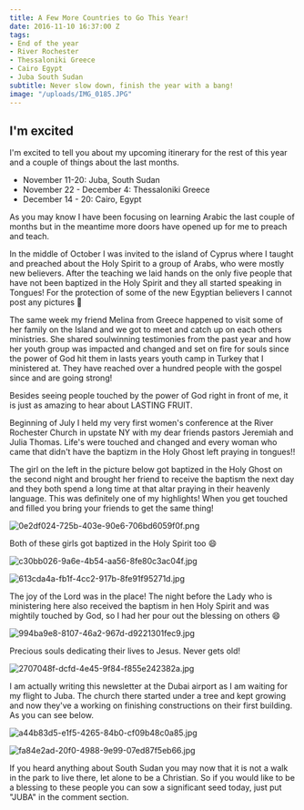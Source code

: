 ```yaml
---
title: A Few More Countries to Go This Year!
date: 2016-11-10 16:37:00 Z
tags:
- End of the year
- River Rochester
- Thessaloniki Greece
- Cairo Egypt
- Juba South Sudan
subtitle: Never slow down, finish the year with a bang!
image: "/uploads/IMG_0185.JPG"
---
```


## I'm excited

I'm excited to tell you about my upcoming itinerary for the rest of this year and a couple of things about the last months.

* November 11-20: Juba, South Sudan
* November 22 - December 4: Thessaloniki Greece
* December 14 - 20: Cairo, Egypt

As you may know I have been focusing on learning Arabic the last couple of months but in the meantime more doors have opened up for me to preach and teach.

In the middle of October I was invited to the island of Cyprus where I taught and preached about the Holy Spirit to a group of Arabs, who were mostly new believers. After the teaching we laid hands on the only five people that have not been baptized in the Holy Spirit and they all started speaking in Tongues! For the protection of some of the new Egyptian believers I cannot post any pictures 🙁

The same week my friend Melina from Greece happened to visit some of her family on the Island and we got to meet and catch up on each others ministries. She shared soulwinning testimonies from the past year and how her youth group was impacted and changed and set on fire for souls since the power of God hit them in lasts years youth camp in Turkey that I ministered at. They have reached over a hundred people with the gospel since and are going strong! 

Besides seeing people touched by the power of God right in front of me, it is just as amazing to hear about LASTING FRUIT.

Beginning of July I held my very first women's conference at the River Rochester Church in upstate NY with my dear friends pastors Jeremiah and Julia Thomas. Life's were touched and changed and every woman who came that didn't have the baptizm in the Holy Ghost left praying in tongues!!

The girl on the left in the picture below got baptized in the Holy Ghost on the second night and brought her friend to receive the baptism the next day and they both spend a long time at that altar praying in their heavenly language. This was definitely one of my highlights! When you get touched and filled you bring your friends to get the same thing!

![0e2df024-725b-403e-90e6-706bd6059f0f.png](/uploads/0e2df024-725b-403e-90e6-706bd6059f0f.png)

Both of these girls got baptized in the Holy Spirit too 😄

![c30bb026-9a6e-4b54-aa56-8fe80c3ac04f.jpg](/uploads/c30bb026-9a6e-4b54-aa56-8fe80c3ac04f.jpg)

![613cda4a-fb1f-4cc2-917b-8fe91f95271d.jpg](/uploads/613cda4a-fb1f-4cc2-917b-8fe91f95271d.jpg)

The joy of the Lord was in the place! The night before the Lady who is ministering here also received the baptism in hen Holy Spirit and was mightily touched by God, so I had her pour out the blessing on others 😄

![994ba9e8-8107-46a2-967d-d9221301fec9.jpg](/uploads/994ba9e8-8107-46a2-967d-d9221301fec9.jpg)

Precious souls dedicating their lives to Jesus. Never gets old!

![2707048f-dcfd-4e45-9f84-f855e242382a.jpg](/uploads/2707048f-dcfd-4e45-9f84-f855e242382a.jpg)

I am actually writing this newsletter at the Dubai airport as I am waiting for my flight to Juba. The church there started under a tree and kept growing and now they've a working on finishing constructions on their first building. As you can see below. 

![a44b83d5-e1f5-4265-84b0-cf09b48c0a85.jpg](/uploads/a44b83d5-e1f5-4265-84b0-cf09b48c0a85.jpg)

![fa84e2ad-20f0-4988-9e99-07ed87f5eb66.jpg](/uploads/fa84e2ad-20f0-4988-9e99-07ed87f5eb66.jpg)

If you heard anything about South Sudan you may now that it is not a walk in the park to live there, let alone to be a Christian. So if you would like to be a blessing to these people you can sow a significant seed today, just put "JUBA" in the comment section.